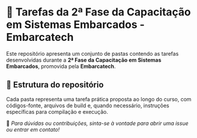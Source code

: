 # 🚀 Tarefas da 2ª Fase da Capacitação em Sistemas Embarcados - Embarcatech

Este repositório apresenta um conjunto de pastas contendo as tarefas desenvolvidas durante a **2ª Fase da Capacitação em Sistemas Embarcados**, promovida pela **Embarcatech**.

## 📁 Estrutura do repositório

Cada pasta representa uma tarefa prática proposta ao longo do curso, com códigos-fonte, arquivos de build e, quando necessário, instruções específicas para compilação e execução.

📌 *Para dúvidas ou contribuições, sinta-se à vontade para abrir uma issue ou entrar em contato!*
